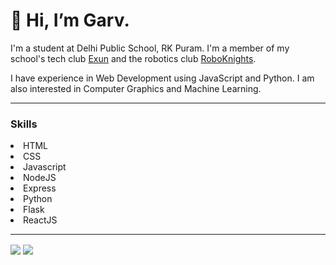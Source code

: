 # 👋 Hi, I’m Garv.


I'm a student at Delhi Public School, RK Puram. I'm a member of my school's tech club [Exun](https://exunclan.com/) and the robotics club [RoboKnights](https://roboknights.in).

I have experience in Web Development using JavaScript and Python. I am also interested in Computer Graphics and Machine Learning.

---
### Skills
<ul></ul>
<li>HTML</li>
<li>CSS</li>
<li>Javascript</li>
<li>NodeJS</li>
<li>Express</li>
<li>Python</li>
<li>Flask</li>
<li>ReactJS</li>

---
<span>
  <img align="center" src="https://github-readme-stats.vercel.app/api?username=GarvJain03&show_icons=true&theme=radical" />
</span>
<span>
  <img align="center" src="https://github-readme-stats.vercel.app/api/top-langs/?username=GarvJain03&theme=radical" />
</span>
